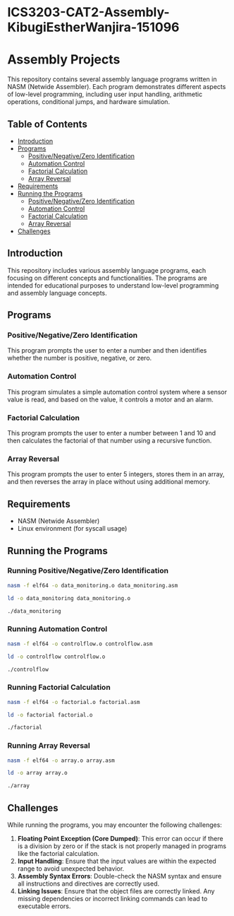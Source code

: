 # ICS3203-CAT2-Assembly-KibugiEstherWanjira-151096

# Assembly Projects

This repository contains several assembly language programs written in NASM (Netwide Assembler). Each program demonstrates different aspects of low-level programming, including user input handling, arithmetic operations, conditional jumps, and hardware simulation.

## Table of Contents

- [Introduction](#introduction)
- [Programs](#programs)
  - [Positive/Negative/Zero Identification](#positivenegativezero-identification)
  - [Automation Control](#automation-control)
  - [Factorial Calculation](#factorial-calculation)
  - [Array Reversal](#array-reversal)
- [Requirements](#requirements)
- [Running the Programs](#running-the-programs)
  - [Positive/Negative/Zero Identification](#running-positive-negative-zero-identification)
  - [Automation Control](#running-automation-control)
  - [Factorial Calculation](#running-factorial-calculation)
  - [Array Reversal](#running-array-reversal)
- [Challenges](#challenges)


## Introduction

This repository includes various assembly language programs, each focusing on different concepts and functionalities. The programs are intended for educational purposes to understand low-level programming and assembly language concepts.

## Programs

### Positive/Negative/Zero Identification

This program prompts the user to enter a number and then identifies whether the number is positive, negative, or zero.

### Automation Control

This program simulates a simple automation control system where a sensor value is read, and based on the value, it controls a motor and an alarm.

### Factorial Calculation

This program prompts the user to enter a number between 1 and 10 and then calculates the factorial of that number using a recursive function.

### Array Reversal

This program prompts the user to enter 5 integers, stores them in an array, and then reverses the array in place without using additional memory.

## Requirements

- NASM (Netwide Assembler)
- Linux environment (for syscall usage)

## Running the Programs

### Running Positive/Negative/Zero Identification
   ```sh
   nasm -f elf64 -o data_monitoring.o data_monitoring.asm
   ```
   ```sh
   ld -o data_monitoring data_monitoring.o
   ```
   ```sh
   ./data_monitoring
   ```

### Running Automation Control
   ```sh
   nasm -f elf64 -o controlflow.o controlflow.asm
   ```
   ```sh
   ld -o controlflow controlflow.o
   ```
   ```sh
   ./controlflow
   ```

### Running Factorial Calculation
   ```sh
   nasm -f elf64 -o factorial.o factorial.asm
   ```
   ```sh
   ld -o factorial factorial.o
   ```
   ```sh
   ./factorial
   ```

### Running Array Reversal
   ```sh
   nasm -f elf64 -o array.o array.asm
   ```
   ```sh
   ld -o array array.o
   ```
   ```sh
   ./array
   ```

## Challenges

While running the programs, you may encounter the following challenges:

1. **Floating Point Exception (Core Dumped)**: This error can occur if there is a division by zero or if the stack is not properly managed in programs like the factorial calculation.
2. **Input Handling**: Ensure that the input values are within the expected range to avoid unexpected behavior.
3. **Assembly Syntax Errors**: Double-check the NASM syntax and ensure all instructions and directives are correctly used.
4. **Linking Issues**: Ensure that the object files are correctly linked. Any missing dependencies or incorrect linking commands can lead to executable errors.



